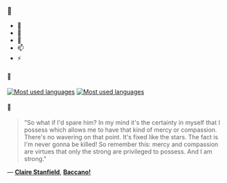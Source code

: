 ### 👋

- 🔭
- 🌱
- 💬
- 📫
- ⚡

#### 🧏

[![Most used languages](https://github-readme-stats-aynah.vercel.app/api/top-langs/?username=aynh&theme=solarized-dark&langs_count=6&layout=compact&hide_title=true)](https://github.com/anuraghazra/github-readme-stats#gh-dark-mode-only)
[![Most used languages](https://github-readme-stats-aynah.vercel.app/api/top-langs/?username=aynh&theme=solarized-light&langs_count=6&layout=compact&hide_title=true)](https://github.com/anuraghazra/github-readme-stats#gh-light-mode-only)

#### 💬

> "So what if I'd spare him? In my mind it's the certainty in myself that I possess which allows me to have that kind of mercy or compassion. There's no wavering on that point. It's fixed like the stars. The fact is I'm never gonna be killed! So remember this: mercy and compassion are virtues that only the strong are privileged to possess. And I am strong."

&mdash; [**Claire Stanfield**](https://myanimelist.net/character.php?q=Claire%20Stanfield&cat=character), [**Baccano!**](https://myanimelist.net/search/all?q=Baccano!&cat=all)

